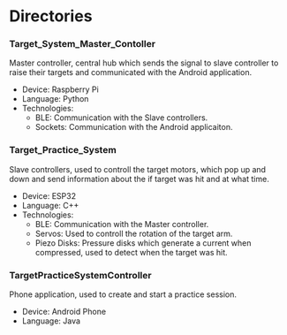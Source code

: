 # Directories
### Target_System_Master_Contoller
Master controller, central hub which sends the signal to slave controller to raise their targets and communicated with the Android application.
- Device: Raspberry Pi
- Language: Python
- Technologies:
  - BLE: Communication with the Slave controllers.
  - Sockets: Communication with the Android applicaiton.

### Target_Practice_System
Slave controllers, used to controll the target motors, which pop up and down and send information about the if target was hit and at what time.
- Device: ESP32
- Language: C++
- Technologies:
  - BLE: Communication with the Master controller.
  - Servos: Used to controll the rotation of the target arm.
  - Piezo Disks: Pressure disks which generate a current when compressed, used to detect when the target was hit.

### TargetPracticeSystemController
Phone application, used to create and start a practice session.
- Device: Android Phone
- Language: Java
